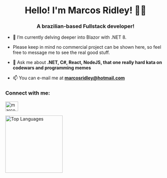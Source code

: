 <h1 align="center">Hello! I'm Marcos Ridley! 👨‍💻</h1>
<h3 align="center">A brazilian-based Fullstack developer!</h3>

- 🔭 I’m currently delving deeper into Blazor with .NET 8.

- Please keep in mind no commercial project can be shown here, so feel free to message me to see the real good stuff.

- 💬 Ask me about **.NET, C#, React, NodeJS, that one really hard kata on codewars and programming memes**

- 📫 You can e-mail me at **marcosridley@hotmail.com**

<h3 align="left">Connect with me:</h3>
<p align="left">
<a href="https://linkedin.com/in/marcosridley" target="blank"><img align="center" src="https://raw.githubusercontent.com/rahuldkjain/github-profile-readme-generator/master/src/images/icons/Social/linked-in-alt.svg" alt="marcosridley" height="30" width="40" /></a>
</p>


<a href="https://github.com/MarcosRidley" align="left"><img height="180em" src="https://github-readme-stats.vercel.app/api/top-langs/?username=MarcosRidley&langs_count=10&title_color=facc15&text_color=ffffff&icon_color=facc15&bg_color=181824&hide_border=true&locale=en&custom_title=Top%20%Languages&layout=compact&exclude_repo=marcosridley.github.io,git-github-cheatsheet_trybe,MyLandingPage,odin-recipes" alt="Top Languages" /></a>
